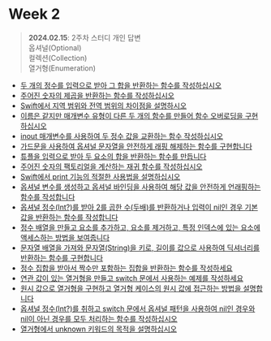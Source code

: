 # Week 2
> **2024.02.15**: 2주차 스터디 개인 답변<br>
> 옵셔널(Optional)<br>
> 컬렉션(Collection)<br>
> 열거형(Enumeration)<br>
- [두 개의 정수를 입력으로 받아 그 합을 반환하는 함수를 작성하십시오](https://github.com/Allen30-study/Week-2/blob/main/01_%EB%91%90%20%EA%B0%9C%EC%9D%98%20%EC%A0%95%EC%88%98%EB%A5%BC%20%EC%9E%85%EB%A0%A5%EC%9C%BC%EB%A1%9C%20%EB%B0%9B%EC%95%84%20%EA%B7%B8%20%ED%95%A9%EC%9D%84%20%EB%B0%98%ED%99%98%ED%95%98%EB%8A%94%20%ED%95%A8%EC%88%98%EB%A5%BC%20%EC%9E%91%EC%84%B1%ED%95%98%EC%8B%AD%EC%8B%9C%EC%98%A4.md)
- [주어진 숫자의 제곱을 반환하는 함수를 작성하십시오](https://github.com/Allen30-study/Week-2/blob/main/02_%EC%A3%BC%EC%96%B4%EC%A7%84%20%EC%88%AB%EC%9E%90%EC%9D%98%20%EC%A0%9C%EA%B3%B1%EC%9D%84%20%EB%B0%98%ED%99%98%ED%95%98%EB%8A%94%20%ED%95%A8%EC%88%98%EB%A5%BC%20%EC%9E%91%EC%84%B1%ED%95%98%EC%8B%AD%EC%8B%9C%EC%98%A4.md)
- [Swift에서 지역 범위와 전역 범위의 차이점을 설명하시오](https://github.com/Allen30-study/Week-2/blob/main/03_Swift%EC%97%90%EC%84%9C%20%EC%A7%80%EC%97%AD%20%EB%B2%94%EC%9C%84%EC%99%80%20%EC%A0%84%EC%97%AD%20%EB%B2%94%EC%9C%84%EC%9D%98%20%EC%B0%A8%EC%9D%B4%EC%A0%90%EC%9D%84%20%EC%84%A4%EB%AA%85%ED%95%98%EC%8B%9C%EC%98%A4.md)
- [이름은 같지만 매개변수 유형이 다른 두 개의 함수를 만들어 함수 오버로딩을 구현하십시오](https://github.com/Allen30-study/Week-2/blob/main/04_%EC%9D%B4%EB%A6%84%EC%9D%80%20%EA%B0%99%EC%A7%80%EB%A7%8C%20%EB%A7%A4%EA%B0%9C%EB%B3%80%EC%88%98%20%EC%9C%A0%ED%98%95%EC%9D%B4%20%EB%8B%A4%EB%A5%B8%20%EB%91%90%20%EA%B0%9C%EC%9D%98%20%ED%95%A8%EC%88%98%EB%A5%BC%20%EB%A7%8C%EB%93%A4%EC%96%B4%20%ED%95%A8%EC%88%98%20%EC%98%A4%EB%B2%84%EB%A1%9C%EB%94%A9%EC%9D%84%20%EA%B5%AC%ED%98%84%ED%95%98%EC%8B%AD%EC%8B%9C%EC%98%A4.md)
- [inout 매개변수를 사용하여 두 정수 값을 교환하는 함수 작성하십시오](https://github.com/Allen30-study/Week-2/blob/main/05_inout%20%EB%A7%A4%EA%B0%9C%EB%B3%80%EC%88%98%EB%A5%BC%20%EC%82%AC%EC%9A%A9%ED%95%98%EC%97%AC%20%EB%91%90%20%EC%A0%95%EC%88%98%20%EA%B0%92%EC%9D%84%20%EA%B5%90%ED%99%98%ED%95%98%EB%8A%94%20%ED%95%A8%EC%88%98%20%EC%9E%91%EC%84%B1%ED%95%98%EC%8B%AD%EC%8B%9C%EC%98%A4.md)
- [가드문을 사용하여 옵셔널 문자열을 안전하게 래핑 해제하는 함수를 구현합니다](https://github.com/Allen30-study/Week-2/blob/main/06_%EA%B0%80%EB%93%9C%EB%AC%B8%EC%9D%84%20%EC%82%AC%EC%9A%A9%ED%95%98%EC%97%AC%20%EC%98%B5%EC%85%94%EB%84%90%20%EB%AC%B8%EC%9E%90%EC%97%B4%EC%9D%84%20%EC%95%88%EC%A0%84%ED%95%98%EA%B2%8C%20%EB%9E%98%ED%95%91%20%ED%95%B4%EC%A0%9C%ED%95%98%EB%8A%94%20%ED%95%A8%EC%88%98%EB%A5%BC%20%EA%B5%AC%ED%98%84%ED%95%A9%EB%8B%88%EB%8B%A4.md)
- [튜플을 입력으로 받아 두 요소의 합을 반환하는 함수를 만듭니다](https://github.com/Allen30-study/Week-2/blob/main/07_%ED%8A%9C%ED%94%8C%EC%9D%84%20%EC%9E%85%EB%A0%A5%EC%9C%BC%EB%A1%9C%20%EB%B0%9B%EC%95%84%20%EB%91%90%20%EC%9A%94%EC%86%8C%EC%9D%98%20%ED%95%A9%EC%9D%84%20%EB%B0%98%ED%99%98%ED%95%98%EB%8A%94%20%ED%95%A8%EC%88%98%EB%A5%BC%20%EB%A7%8C%EB%93%AD%EB%8B%88%EB%8B%A4.md)
- [주어진 숫자의 팩토리얼을 계산하는 재귀 함수를 작성하십시오](https://github.com/Allen30-study/Week-2/blob/main/08_%EC%A3%BC%EC%96%B4%EC%A7%84%20%EC%88%AB%EC%9E%90%EC%9D%98%20%ED%8C%A9%ED%86%A0%EB%A6%AC%EC%96%BC%EC%9D%84%20%EA%B3%84%EC%82%B0%ED%95%98%EB%8A%94%20%EC%9E%AC%EA%B7%80%20%ED%95%A8%EC%88%98%EB%A5%BC%20%EC%9E%91%EC%84%B1%ED%95%98%EC%8B%AD%EC%8B%9C%EC%98%A4.md)
- [Swift에서 print 기능의 적절한 사용법을 설명하십시오](https://github.com/Allen30-study/Week-2/blob/main/09_Swift%EC%97%90%EC%84%9C%20print%20%EA%B8%B0%EB%8A%A5%EC%9D%98%20%EC%A0%81%EC%A0%88%ED%95%9C%20%EC%82%AC%EC%9A%A9%EB%B2%95%EC%9D%84%20%EC%84%A4%EB%AA%85%ED%95%98%EC%8B%AD%EC%8B%9C%EC%98%A4.md)
- [옵셔널 변수를 생성하고 옵셔널 바인딩을 사용하여 해당 값을 안전하게 언래핑하는 함수를 작성합니다](https://github.com/Allen30-study/Week-2/blob/main/10_%EC%98%B5%EC%85%94%EB%84%90%20%EB%B3%80%EC%88%98%EB%A5%BC%20%EC%83%9D%EC%84%B1%ED%95%98%EA%B3%A0%20%EC%98%B5%EC%85%94%EB%84%90%20%EB%B0%94%EC%9D%B8%EB%94%A9%EC%9D%84%20%EC%82%AC%EC%9A%A9%ED%95%98%EC%97%AC%20%ED%95%B4%EB%8B%B9%20%EA%B0%92%EC%9D%84%20%EC%95%88%EC%A0%84%ED%95%98%EA%B2%8C%20%EC%96%B8%EB%9E%98%ED%95%91%ED%95%98%EB%8A%94%20%ED%95%A8%EC%88%98%EB%A5%BC%20%EC%9E%91%EC%84%B1%ED%95%A9%EB%8B%88%EB%8B%A4.md)
- [옵셔널 정수(Int?)를 받아 2를 곱한 수(두배)를 반환하거나 입력이 nil인 경우 기본값을 반환하는 함수를 작성합니다](https://github.com/Allen30-study/Week-2/blob/main/11_%EC%98%B5%EC%85%94%EB%84%90%20%EC%A0%95%EC%88%98(Int%3F)%EB%A5%BC%20%EB%B0%9B%EC%95%84%202%EB%A5%BC%20%EA%B3%B1%ED%95%9C%20%EC%88%98(%EB%91%90%EB%B0%B0)%EB%A5%BC%20%EB%B0%98%ED%99%98%ED%95%98%EA%B1%B0%EB%82%98%20%EC%9E%85%EB%A0%A5%EC%9D%B4%20nil%EC%9D%B8%20%EA%B2%BD%EC%9A%B0%20%EA%B8%B0%EB%B3%B8%EA%B0%92%EC%9D%84%20%EB%B0%98%ED%99%98%ED%95%98%EB%8A%94%20%ED%95%A8%EC%88%98%EB%A5%BC%20%EC%9E%91%EC%84%B1%ED%95%A9%EB%8B%88%EB%8B%A4.md)
- [정수 배열을 만들고 요소를 추가하고, 요소를 제거하고, 특정 인덱스에 있는 요소에 액세스하는 방법을 보여줍니다](https://github.com/Allen30-study/Week-2/blob/main/12_%EC%A0%95%EC%88%98%20%EB%B0%B0%EC%97%B4%EC%9D%84%20%EB%A7%8C%EB%93%A4%EA%B3%A0%20%EC%9A%94%EC%86%8C%EB%A5%BC%20%EC%B6%94%EA%B0%80%ED%95%98%EA%B3%A0%2C%20%EC%9A%94%EC%86%8C%EB%A5%BC%20%EC%A0%9C%EA%B1%B0%ED%95%98%EA%B3%A0%2C%20%ED%8A%B9%EC%A0%95%20%EC%9D%B8%EB%8D%B1%EC%8A%A4%EC%97%90%20%EC%9E%88%EB%8A%94%20%EC%9A%94%EC%86%8C%EC%97%90%20%EC%95%A1%EC%84%B8%EC%8A%A4%ED%95%98%EB%8A%94%20%EB%B0%A9%EB%B2%95%EC%9D%84%20%EB%B3%B4%EC%97%AC%EC%A4%8D%EB%8B%88%EB%8B%A4.md)
- [문자열 배열을 가져와 문자열(String)을 키로, 길이를 값으로 사용하여 딕셔너리를 반환하는 함수를 구현합니다](https://github.com/Allen30-study/Week-2/blob/main/13_%EB%AC%B8%EC%9E%90%EC%97%B4%20%EB%B0%B0%EC%97%B4%EC%9D%84%20%EA%B0%80%EC%A0%B8%EC%99%80%20%EB%AC%B8%EC%9E%90%EC%97%B4(String)%EC%9D%84%20%ED%82%A4%EB%A1%9C%2C%20%EA%B8%B8%EC%9D%B4%EB%A5%BC%20%EA%B0%92%EC%9C%BC%EB%A1%9C%20%EC%82%AC%EC%9A%A9%ED%95%98%EC%97%AC%20%EB%94%95%EC%85%94%EB%84%88%EB%A6%AC%EB%A5%BC%20%EB%B0%98%ED%99%98%ED%95%98%EB%8A%94%20%ED%95%A8%EC%88%98%EB%A5%BC%20%EA%B5%AC%ED%98%84%ED%95%A9%EB%8B%88%EB%8B%A4.md)
- [정수 집합을 받아서 짝수만 포함하는 집합을 반환하는 함수를 작성하세요](https://github.com/Allen30-study/Week-2/blob/main/14_%EC%A0%95%EC%88%98%20%EC%A7%91%ED%95%A9%EC%9D%84%20%EB%B0%9B%EC%95%84%EC%84%9C%20%EC%A7%9D%EC%88%98%EB%A7%8C%20%ED%8F%AC%ED%95%A8%ED%95%98%EB%8A%94%20%EC%A7%91%ED%95%A9%EC%9D%84%20%EB%B0%98%ED%99%98%ED%95%98%EB%8A%94%20%ED%95%A8%EC%88%98%EB%A5%BC%20%EC%9E%91%EC%84%B1%ED%95%98%EC%84%B8%EC%9A%94.md)
- [연관 값이 있는 열거형을 만들고 switch 문에서 사용하는 예제를 작성하세요](https://github.com/Allen30-study/Week-2/blob/main/15_%EC%97%B0%EA%B4%80%20%EA%B0%92%EC%9D%B4%20%EC%9E%88%EB%8A%94%20%EC%97%B4%EA%B1%B0%ED%98%95%EC%9D%84%20%EB%A7%8C%EB%93%A4%EA%B3%A0%20switch%20%EB%AC%B8%EC%97%90%EC%84%9C%20%EC%82%AC%EC%9A%A9%ED%95%98%EB%8A%94%20%EC%98%88%EC%A0%9C%EB%A5%BC%20%EC%9E%91%EC%84%B1%ED%95%98%EC%84%B8%EC%9A%94.md)
- [원시 값으로 열거형을 구현하고 열거형 케이스의 원시 값에 접근하는 방법을 설명합니다](https://github.com/Allen30-study/Week-2/blob/main/16_%EC%9B%90%EC%8B%9C%20%EA%B0%92%EC%9C%BC%EB%A1%9C%20%EC%97%B4%EA%B1%B0%ED%98%95%EC%9D%84%20%EA%B5%AC%ED%98%84%ED%95%98%EA%B3%A0%20%EC%97%B4%EA%B1%B0%ED%98%95%20%EC%BC%80%EC%9D%B4%EC%8A%A4%EC%9D%98%20%EC%9B%90%EC%8B%9C%20%EA%B0%92%EC%97%90%20%EC%A0%91%EA%B7%BC%ED%95%98%EB%8A%94%20%EB%B0%A9%EB%B2%95%EC%9D%84%20%EC%84%A4%EB%AA%85%ED%95%A9%EB%8B%88%EB%8B%A4.md)
- [옵셔널 정수(Int?)를 취하고 switch 문에서 옵셔널 패턴을 사용하여 nil인 경우와 nil이 아닌 경우를 모두 처리하는 함수를 작성하십시오](https://github.com/Allen30-study/Week-2/blob/main/17_%EC%98%B5%EC%85%94%EB%84%90%20%EC%A0%95%EC%88%98(Int%3F)%EB%A5%BC%20%EC%B7%A8%ED%95%98%EA%B3%A0%20switch%20%EB%AC%B8%EC%97%90%EC%84%9C%20%EC%98%B5%EC%85%94%EB%84%90%20%ED%8C%A8%ED%84%B4%EC%9D%84%20%EC%82%AC%EC%9A%A9%ED%95%98%EC%97%AC%20nil%EC%9D%B8%20%EA%B2%BD%EC%9A%B0%EC%99%80%20nil%EC%9D%B4%20%EC%95%84%EB%8B%8C%20%EA%B2%BD%EC%9A%B0%EB%A5%BC%20%EB%AA%A8%EB%91%90%20%EC%B2%98%EB%A6%AC%ED%95%98%EB%8A%94%20%ED%95%A8%EC%88%98%EB%A5%BC%20%EC%9E%91%EC%84%B1%ED%95%98%EC%8B%AD%EC%8B%9C%EC%98%A4.md)
- [열거형에서 unknown 키워드의 목적을 설명하십시오](https://github.com/Allen30-study/Week-2/blob/main/18_%EC%97%B4%EA%B1%B0%ED%98%95%EC%97%90%EC%84%9C%20unknown%20%ED%82%A4%EC%9B%8C%EB%93%9C%EC%9D%98%20%EB%AA%A9%EC%A0%81%EC%9D%84%20%EC%84%A4%EB%AA%85%ED%95%98%EC%8B%AD%EC%8B%9C%EC%98%A4.md)